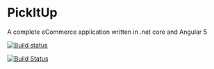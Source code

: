 # PickItUp
A complete eCommerce application written in .net core and Angular 5

[![Build status](https://dev.azure.com/wamiqrehmanaz/pick-it-up/_apis/build/status/pick-it-up%20-%20CI)](https://dev.azure.com/wamiqrehmanaz/pick-it-up/_build/latest?definitionId=4)

[![Build Status](https://vsrm.dev.azure.com/wamiqrehmanaz/_apis/public/Release/badge/57f202cf-3313-4980-83dc-7f9cc0404665/1/1)](https://vsrm.dev.azure.com/wamiqrehmanaz/_apis/public/Release/badge/57f202cf-3313-4980-83dc-7f9cc0404665/1)

